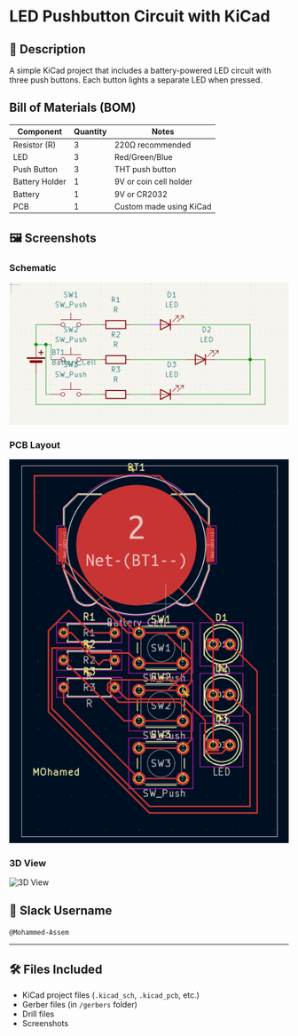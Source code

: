 # LED Pushbutton Circuit with KiCad

## 📘 Description
A simple KiCad project that includes a battery-powered LED circuit with three push buttons. Each button lights a separate LED when pressed.

## Bill of Materials (BOM)

| Component        | Quantity | Notes                        |
|------------------|----------|------------------------------|
| Resistor (R)     | 3        | 220Ω recommended             |
| LED              | 3        | Red/Green/Blue               |
| Push Button      | 3        | THT push button              |
| Battery Holder   | 1        | 9V or coin cell holder       |
| Battery          | 1        | 9V or CR2032                 |
| PCB              | 1        | Custom made using KiCad      |

## 🖼️ Screenshots

### Schematic  
![Schematic](images/schematic.png)

### PCB Layout  
![PCB Layout](images/pcb_layout.png)

### 3D View  
![3D View](images/3d_view.png)

## 💬 Slack Username
`@Mohammed-Assem`

---

## 🛠️ Files Included
- KiCad project files (`.kicad_sch`, `.kicad_pcb`, etc.)
- Gerber files (in `/gerbers` folder)
- Drill files
- Screenshots
